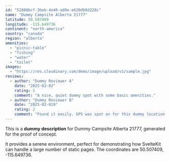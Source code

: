 ```yaml
---
id: "52880bcf-3beb-4e40-ad0e-e620db0d228c"
name: "Dummy Campsite Alberta 21777"
latitude: 50.507409
longitude: -115.649736
continent: "north-america"
country: "canada"
region: "alberta"
amenities:
  - "picnic-table"
  - "fishing"
  - "water"
  - "toilet"
images:
  - "https://res.cloudinary.com/demo/image/upload/v1/sample.jpg"
reviews:
  - author: "Dummy Reviewer A"
    date: "2025-02-02"
    rating: 5
    comment: "A nice, quiet dummy spot with some basic amenities."
  - author: "Dummy Reviewer B"
    date: "2025-02-019"
    rating: 2
    comment: "Found it easily. GPS was spot on for this dummy location."
---
```


This is a **dummy description** for Dummy Campsite Alberta 21777, generated for the proof of concept.

It provides a serene environment, perfect for demonstrating how SvelteKit can handle a large number of static pages. The coordinates are 50.507409, -115.649736.
